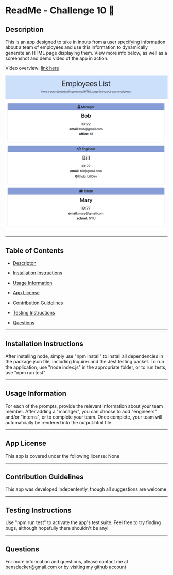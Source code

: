 # ReadMe - Challenge 10 📝

## Description 

This is an app designed to take in inputs from a user specifying information about a team of employees and use this information to dynamically generate an HTML page displaying them.  View more info below, as well as a screenshot and demo video of the app in action.  

Video overview: [link here](https://monosnap.com/file/3CsHOiiph2O4J51WQPA7RP2DYrMmd8)

![console](./assets/screenshots/output.png)

---

## Table of Contents 

* [Descripton](#description)

* [Installation Instructions](#installation-instructions)

* [Usage Information](#usage-information)

* [App License](#app-license)

* [Contribution Guidelines](#contribution-guidelines)

* [Testing Instructions](#testing-instructions)

* [Questions](#questions)



---

## Installation Instructions 

After installing node, simply use "npm install" to install all dependencies in the package.json file, including Inquirer and the Jest testing packet.  To run the application, use "node index.js" in the appropriate folder, or to run tests, use "npm run test" 

---

## Usage Information 

For each of the prompts, provide the relevant information about your team member.  After adding a "manager", you can choose to add "engineers" and/or "interns", or to complete your team.  Once complete, your team will automatcially be rendered into the output.html file 

---

## App License 

This app is covered under the following license: None

---

## Contribution Guidelines 

This app was developed indepentently, though all suggestions are welcome

---

## Testing Instructions 

Use "npm run test" to activate the app's test suite.  Feel free to try finding bugs, although hopefully there shouldn't be any!

---

## Questions 

For more information and questions, please contact me at <bensdecker@gmail.com> or by visiting my [github account](https://github.com/benjiCCB)